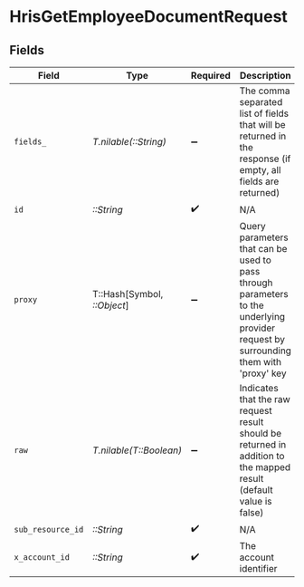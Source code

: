 # HrisGetEmployeeDocumentRequest


## Fields

| Field                                                                                                                                      | Type                                                                                                                                       | Required                                                                                                                                   | Description                                                                                                                                | Example                                                                                                                                    |
| ------------------------------------------------------------------------------------------------------------------------------------------ | ------------------------------------------------------------------------------------------------------------------------------------------ | ------------------------------------------------------------------------------------------------------------------------------------------ | ------------------------------------------------------------------------------------------------------------------------------------------ | ------------------------------------------------------------------------------------------------------------------------------------------ |
| `fields_`                                                                                                                                  | *T.nilable(::String)*                                                                                                                      | :heavy_minus_sign:                                                                                                                         | The comma separated list of fields that will be returned in the response (if empty, all fields are returned)                               | id,remote_id,name,type,category,category_id,remote_category_id,contents,created_at,updated_at,remote_url,file_format,unified_custom_fields |
| `id`                                                                                                                                       | *::String*                                                                                                                                 | :heavy_check_mark:                                                                                                                         | N/A                                                                                                                                        |                                                                                                                                            |
| `proxy`                                                                                                                                    | T::Hash[Symbol, *::Object*]                                                                                                                | :heavy_minus_sign:                                                                                                                         | Query parameters that can be used to pass through parameters to the underlying provider request by surrounding them with 'proxy' key       |                                                                                                                                            |
| `raw`                                                                                                                                      | *T.nilable(T::Boolean)*                                                                                                                    | :heavy_minus_sign:                                                                                                                         | Indicates that the raw request result should be returned in addition to the mapped result (default value is false)                         |                                                                                                                                            |
| `sub_resource_id`                                                                                                                          | *::String*                                                                                                                                 | :heavy_check_mark:                                                                                                                         | N/A                                                                                                                                        |                                                                                                                                            |
| `x_account_id`                                                                                                                             | *::String*                                                                                                                                 | :heavy_check_mark:                                                                                                                         | The account identifier                                                                                                                     |                                                                                                                                            |